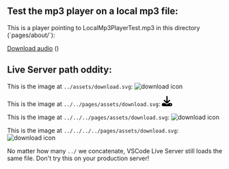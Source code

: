 ## Test the mp3 player on a local mp3 file:

<p>This is a player pointing to LocalMp3PlayerTest.mp3 in this directory (`pages/about/`):</p>
<audio-chip src="LocalMp3PlayerTest.mp3" title="A veritable blizzard of questions"><a href="LocalMp3PlayerTest.mp3" download="LocalMp3PlayerTest.mp3">Download audio</a> ()</audio-chip><br />

## Live Server path oddity:

This is the image at `../assets/download.svg`: ![download icon](../assets/download.svg)

This is the image at `../../pages/assets/download.svg`: ![download icon](../../pages/assets/download.svg)

This is the image at `../../../pages/assets/download.svg`: ![download icon](../../../pages/assets/download.svg)

This is the image at `../../../../pages/assets/download.svg`: ![download icon](../../../../pages/assets/download.svg)

No matter how many `../` we concatenate, VSCode Live Server still loads the same file. Don't try this on your production server!